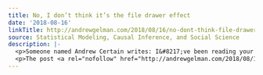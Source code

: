 ```yaml
---
title: No, I don’t think it’s the file drawer effect
date: '2018-08-16'
linkTitle: http://andrewgelman.com/2018/08/16/no-dont-think-file-drawer-effect/
source: Statistical Modeling, Causal Inference, and Social Science
description: |-
  <p>Someone named Andrew Certain writes: I&#8217;ve been reading your blog since your appearance on Econtalk . . . explaining the ways in which statistics are misused/misinterpreted in low-sample/high-noise studies. . . . I recently came across a meta-analysis on stereotype threat [a reanalysis by Emil Kirkegaard] by that identified a clear relationship between smaller sample [&#8230;]</p>
  <p>The post <a rel="nofollow" href="http://andrewgelman.com/2018/08/16/no-dont-think-file-drawer-effect/">No
---
```

